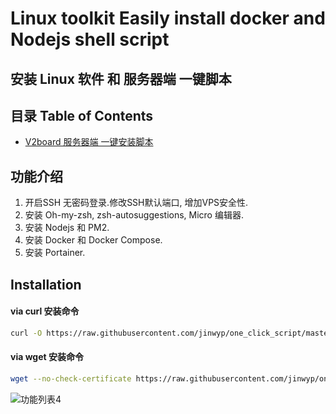 # Linux toolkit Easily install docker and Nodejs shell script 

## 安装 Linux 软件 和 服务器端  一键脚本

## 目录 Table of Contents

* [V2board 服务器端 一键安装脚本](#installation)

## 功能介绍

1. 开启SSH 无密码登录.修改SSH默认端口, 增加VPS安全性.
2. 安装 Oh-my-zsh, zsh-autosuggestions, Micro 编辑器.
3. 安装 Nodejs 和 PM2.   
4. 安装 Docker 和 Docker Compose.   
5. 安装 Portainer.   


## Installation

#### via curl 安装命令 

```bash
curl -O https://raw.githubusercontent.com/jinwyp/one_click_script/master/linux_install_software.sh && chmod +x ./linux_install_software.sh && ./linux_install_software.sh

```

#### via wget 安装命令 

```bash
wget --no-check-certificate https://raw.githubusercontent.com/jinwyp/one_click_script/master/linux_install_software.sh && chmod +x ./linux_install_software.sh && ./linux_install_software.sh

```

![功能列表4](https://github.com/jinwyp/one_click_script/blob/master/docs/v2board1.png?raw=true)




